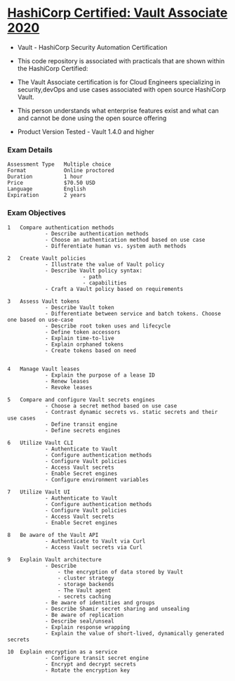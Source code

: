 # [HashiCorp Certified: Vault Associate 2020](https://www.hashicorp.com/certification/vault-associate)

- Vault - HashiCorp Security Automation Certification

- This code repository is associated with practicals that are shown within the HashiCorp Certified: 

- The Vault Associate certification is for Cloud Engineers specializing in security,devOps
  and use cases associated with open source HashiCorp Vault. 

- This person understands what enterprise features exist and what can and cannot be done using the open source offering

- Product Version Tested - Vault 1.4.0 and higher

###  Exam Details  

```
Assessment Type	  Multiple choice
Format	          Online proctored
Duration	      1 hour
Price	          $70.50 USD
Language	      English
Expiration	      2 years
```

###   Exam Objectives

```
1	Compare authentication methods
         	- Describe authentication methods
         	- Choose an authentication method based on use case
         	- Differentiate human vs. system auth methods

2	Create Vault policies
        	- Illustrate the value of Vault policy
        	- Describe Vault policy syntax: 
                        - path
        	            - capabilities
        	- Craft a Vault policy based on requirements

3	Assess Vault tokens
         	- Describe Vault token
         	- Differentiate between service and batch tokens. Choose one based on use-case
         	- Describe root token uses and lifecycle
         	- Define token accessors
         	- Explain time-to-live
         	- Explain orphaned tokens
         	- Create tokens based on need


4	Manage Vault leases
        	- Explain the purpose of a lease ID
        	- Renew leases
        	- Revoke leases

5	Compare and configure Vault secrets engines
         	- Choose a secret method based on use case
         	- Contrast dynamic secrets vs. static secrets and their use cases
         	- Define transit engine
         	- Define secrets engines

6	Utilize Vault CLI
         	- Authenticate to Vault
         	- Configure authentication methods
         	- Configure Vault policies
         	- Access Vault secrets
         	- Enable Secret engines
         	- Configure environment variables

7	Utilize Vault UI
         	- Authenticate to Vault
         	- Configure authentication methods
         	- Configure Vault policies
         	- Access Vault secrets
         	- Enable Secret engines

8	Be aware of the Vault API
        	- Authenticate to Vault via Curl
        	- Access Vault secrets via Curl

9	Explain Vault architecture
        	- Describe 
                - the encryption of data stored by Vault
        	    - cluster strategy
        	    - storage backends
        	    - The Vault agent
        	    - secrets caching
        	- Be aware of identities and groups
        	- Describe Shamir secret sharing and unsealing
        	- Be aware of replication
        	- Describe seal/unseal
        	- Explain response wrapping
        	- Explain the value of short-lived, dynamically generated secrets

10	Explain encryption as a service
        	- Configure transit secret engine
            - Encrypt and decrypt secrets
        	- Rotate the encryption key




